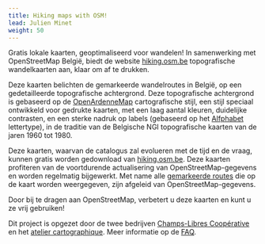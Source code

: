 ```yaml
---
title: Hiking maps with OSM!
lead: Julien Minet
weight: 50
---
```


Gratis lokale kaarten, geoptimaliseerd voor wandelen! In samenwerking met OpenStreetMap België, biedt de website [hiking.osm.be](https://hiking.osm.be/) topografische wandelkaarten aan, klaar om af te drukken.

Deze kaarten belichten de gemarkeerde wandelroutes in België, op een gedetailleerde topografische achtergrond. Deze topografische achtergrond is gebaseerd op de [OpenArdenneMap](https://github.com/nobohan/OpenArdenneMap) cartografische stijl, een stijl speciaal ontwikkeld voor gedrukte kaarten, met een laag aantal kleuren, duidelijke contrasten, en een sterke nadruk op labels (gebaseerd op het [Alfphabet](http://osp.kitchen/foundry/) lettertype), in de traditie van de Belgische NGI topografische kaarten van de jaren 1960 tot 1980.

Deze kaarten, waarvan de catalogus zal evolueren met de tijd en de vraag, kunnen gratis worden gedownload van [hiking.osm.be](https://hiking.osm.be/). Deze kaarten profiteren van de voortdurende actualisering van OpenStreetMap-gegevens en worden regelmatig bijgewerkt. Met name alle [gemarkeerde routes](https://wiki.openstreetmap.org/wiki/WikiProject_Belgium/Conventions/Walking_Routes) die op de kaart worden weergegeven, zijn afgeleid van OpenStreetMap-gegevens.

Door bij te dragen aan OpenStreetMap, verbetert u deze kaarten en kunt u ze vrij gebruiken!

Dit project is opgezet door de twee bedrijven [Champs-Libres Coopérative](https://www.champs-libres.coop/) en het [atelier cartographique](https://atelier-cartographique.be/). Meer informatie op de [FAQ](https://hiking.osm.be/nl/index.html#FAQ).

